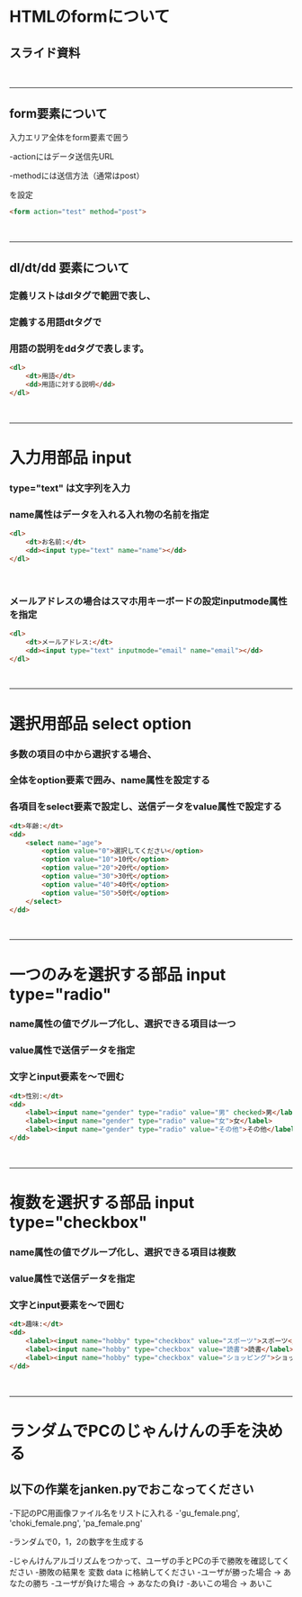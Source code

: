 # HTMLのformについて

## スライド資料
<br>

---

## form要素について
入力エリア全体をform要素で囲う

-actionにはデータ送信先URL

-methodには送信方法（通常はpost）

を設定

```html
<form action="test" method="post">
```
<br>

---

## dl/dt/dd 要素について
### 定義リストはdlタグで範囲で表し、
### 定義する用語dtタグで
### 用語の説明をddタグで表します。

```html
<dl>
	<dt>用語</dt>
	<dd>用語に対する説明</dd>
</dl>
```
<br>

---

# 入力用部品 input
### type="text" は文字列を入力
### name属性はデータを入れる入れ物の名前を指定 
```html
<dl>
    <dt>お名前:</dt>
    <dd><input type="text" name="name"></dd>
</dl>
```
<br>

### メールアドレスの場合はスマホ用キーボードの設定inputmode属性を指定 
```html
<dl>
	<dt>メールアドレス:</dt>
	<dd><input type="text" inputmode="email" name="email"></dd>
</dl>
```
<br>


---

# 選択用部品 select option
### 多数の項目の中から選択する場合、
### 全体をoption要素で囲み、name属性を設定する
### 各項目をselect要素で設定し、送信データをvalue属性で設定する

```html
<dt>年齢:</dt>
<dd>
    <select name="age">
        <option value="0">選択してください</option>
        <option value="10">10代</option>
        <option value="20">20代</option>
        <option value="30">30代</option>
        <option value="40">40代</option>
        <option value="50">50代</option>
    </select>
</dd>
```
<br>

---

# 一つのみを選択する部品 input type="radio"
### name属性の値でグループ化し、選択できる項目は一つ
### value属性で送信データを指定
### 文字とinput要素を<label>～</label>で囲む

```html
<dt>性別:</dt>
<dd>
	<label><input name="gender" type="radio" value="男" checked>男</label>
	<label><input name="gender" type="radio" value="女">女</label>
	<label><input name="gender" type="radio" value="その他">その他</label>
</dd>
```
<br>

---

# 複数を選択する部品 input type="checkbox"
### name属性の値でグループ化し、選択できる項目は複数
### value属性で送信データを指定
### 文字とinput要素を<label>～</label>で囲む

```html
<dt>趣味:</dt>
<dd>
	<label><input name="hobby" type="checkbox" value="スポーツ">スポーツ</label>
	<label><input name="hobby" type="checkbox" value="読書">読書</label>
	<label><input name="hobby" type="checkbox" value="ショッピング">ショッピング</label>
</dd>
```
<br>

---

# ランダムでPCのじゃんけんの手を決める
## 以下の作業をjanken.pyでおこなってください

-下記のPC用画像ファイル名をリストに入れる
    -'gu_female.png', 'choki_female.png', 'pa_female.png'

-ランダムで0，1，2の数字を生成する

-じゃんけんアルゴリズムをつかって、ユーザの手とPCの手で勝敗を確認してください
    -勝敗の結果を 変数 data に格納してください
        -ユーザが勝った場合 → あなたの勝ち
        -ユーザが負けた場合 → あなたの負け
        -あいこの場合 → あいこ





